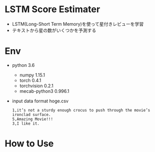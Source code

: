 # LSTM Score Estimater
- LSTM(Long-Short Term Memory)を使って星付きレビューを学習
- テキストから星の数がいくつかを予測する

# Env
- python 3.6
    - numpy         1.15.1 
    - torch         0.4.1
    - torchvision   0.2.1
    - mecab-python3 0.996.1

- input data format
    hoge.csv
    ```
    1,it’s not a sturdy enough crocus to push through the movie’s ironclad surface.
    5,Amazing Movie!!!
    3,I like it.
    ```

# How to Use
